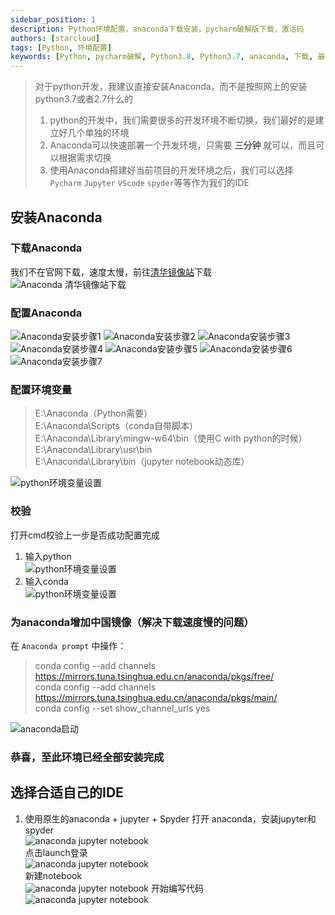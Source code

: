 ```yaml
---
sidebar_position: 1
description: Python环境配置，anaconda下载安装，pycharm破解版下载，激活码
authors: [starcloud]
tags: [Python, 环境配置]
keywords: [Python, pycharm破解, Python3.8, Python3.7, anaconda, 下载, 最新, 激活码, 2022]
---
```


> 对于python开发，我建议直接安装Anaconda，而不是按照网上的安装python3.7或者2.7什么的
> 1. python的开发中，我们需要很多的开发环境不断切换，我们最好的是建立好几个单独的环境
> 2. Anaconda可以快速部署一个开发环境，只需要 **三分钟** 就可以，而且可以根据需求切换
> 3. 使用Anaconda搭建好当前项目的开发环境之后，我们可以选择 `Pycharm` `Jupyter` `VScode` `spyder`等等作为我们的IDE


## 安装Anaconda

### 下载Anaconda 
我们不在官网下载，速度太慢，前往[清华镜像站](https://mirrors.tuna.tsinghua.edu.cn/anaconda/archive/?C=M&O=D)下载 
![Anaconda 清华镜像站下载](./images/s1.png)

### 配置Anaconda
![Anaconda安装步骤1](./images/s2.jpg) 
![Anaconda安装步骤2](./images/s3.jpg) 
![Anaconda安装步骤3](./images/s4.jpg) 
![Anaconda安装步骤4](./images/s5.jpg) 
![Anaconda安装步骤5](./images/s6.png) 
![Anaconda安装步骤6](./images/s7.jpg) 
![Anaconda安装步骤7](./images/s8.jpg)

### 配置环境变量

> E:\Anaconda（Python需要）  
> E:\Anaconda\Scripts（conda自带脚本）  
> E:\Anaconda\Library\mingw-w64\bin（使用C with python的时候）   
> E:\Anaconda\Library\usr\bin  
> E:\Anaconda\Library\bin（jupyter notebook动态库）  

![python环境变量设置](./images/t1.png)

### 校验

打开cmd校验上一步是否成功配置完成
1. 输入python  
![python环境变量设置](./images/t2.png)
2. 输入conda  
![python环境变量设置](./images/t3.png)

### 为anaconda增加中国镜像（解决下载速度慢的问题）  
在 `Anaconda prompt` 中操作：  
> conda config --add channels https://mirrors.tuna.tsinghua.edu.cn/anaconda/pkgs/free/  
> conda config --add channels https://mirrors.tuna.tsinghua.edu.cn/anaconda/pkgs/main/  
> conda config --set show_channel_urls yes  

![anaconda启动](./images/u1.png)


### 恭喜，至此环境已经全部安装完成

## 选择合适自己的IDE  
1. 使用原生的anaconda + jupyter + Spyder
打开 anaconda，安装jupyter和spyder  
![anaconda jupyter notebook](./images/u2.png)  
点击launch登录  
![anaconda jupyter notebook](./images/u3.png)  
新建notebook  
![anaconda jupyter notebook](./images/v1.png)
开始编写代码  
![anaconda jupyter notebook](./images/v2.png)  



